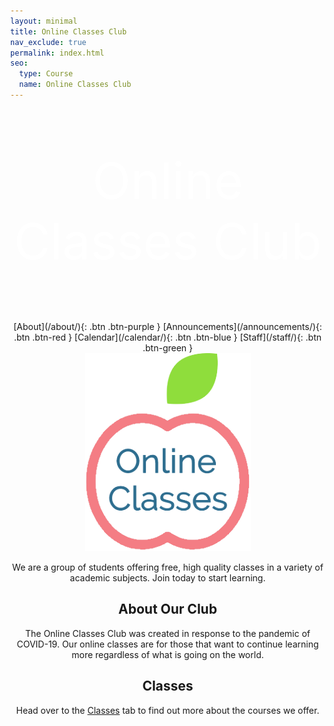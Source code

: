 ```yaml
---
layout: minimal
title: Online Classes Club
nav_exclude: true
permalink: index.html
seo:
  type: Course
  name: Online Classes Club
---
```


<style>
.banner {
    /* The image used */
    background-image: url(https://img.freepik.com/free-photo/beautiful-tree-middle-field-covered-with-grass-with-tree-line-background_181624-29267.jpg);
  }
</style>

<style>
body { margin:0; }
</style>

<center>

<div class="banner">
  <div>
    <p style="font-size:80px; color:white">Online Classes Club</p>
  </div>  
</div>
  
</center>

<div style="text-align:center;" markdown="1">
  [About](/about/){: .btn .btn-purple }
  [Announcements](/announcements/){: .btn .btn-red }
  [Calendar](/calendar/){: .btn .btn-blue }
  [Staff](/staff/){: .btn .btn-green }
</div>

<center>
  
  <img src="assets/images/online classes logo.png" alt="OCC Logo">
  
  <p> We are a group of students offering free, high quality classes in a variety of academic subjects. Join today to start learning. </p>
  
  <h2 style="text-align:center"> About Our Club </h2>
  The Online Classes Club was created in response to the pandemic of COVID-19. Our online classes are for those that want to continue learning more regardless of what is   going on the world.

  <h2 style="text-align:center"> Classes </h2>
  Head over to the <a href="/classes/">Classes</a> tab to find out more about the courses we offer.
  
</center>

